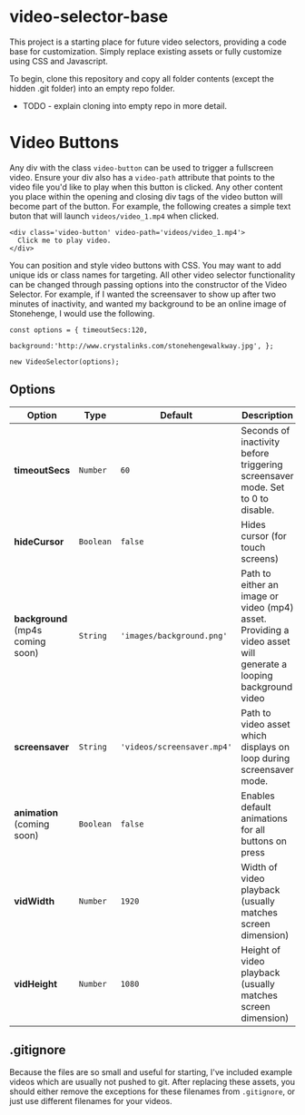 # video-selector-base

This project is a starting place for future video selectors, providing a code base for customization. Simply replace existing assets or fully customize using CSS and Javascript.

To begin, clone this repository and copy all folder contents (except the hidden .git folder) into an empty repo folder.
* TODO - explain cloning into empty repo in more detail.

# Video Buttons
Any div with the class `video-button` can be used to trigger a fullscreen video. Ensure your div also has a `video-path` attribute that points to the video file you'd like to play when this button is clicked. Any other content you place within the opening and closing div tags of the video button will become part of the button.
For example, the following creates a simple text buton that will launch `videos/video_1.mp4` when clicked.
```
<div class='video-button' video-path='videos/video_1.mp4'>
  Click me to play video.
</div>
```

You can position and style video buttons with CSS. You may want to add unique ids or class names for targeting. All other video selector functionality can be changed through passing options into the constructor of the Video Selector.
For example, if I wanted the screensaver to show up after two minutes of inactivity, and wanted my background to be an online image of Stonehenge, I would use the following.
```
const options = { timeoutSecs:120,
                  background:'http://www.crystalinks.com/stonehengewalkway.jpg', };

new VideoSelector(options);
```


## Options

| Option            | Type                | Default | Description                                                           |
|-------------------|---------------------|---------|-----------------------------------------------------------------------|
| **timeoutSecs**   | `Number`            | `60`    | Seconds of inactivity before triggering screensaver mode. Set to 0 to disable.        |
| **hideCursor**    | `Boolean`           | `false`  | Hides cursor (for touch screens)                                      |
| **background** (mp4s coming soon)    | `String`            | `'images/background.png'`  | Path to either an image or video (mp4) asset. Providing a video asset will generate a looping background video                  |
| **screensaver**   | `String`            | `'videos/screensaver.mp4'` | Path to video asset which displays on loop during screensaver mode.                                              |
| **animation** (coming soon)          | `Boolean`           | `false`                     | Enables default animations for all buttons on press                       |
| **vidWidth**   | `Number`            | `1920`    | Width of video playback (usually matches screen dimension)        |
| **vidHeight**  | `Number`            | `1080`    | Height of video playback (usually matches screen dimension)     |



## .gitignore
Because the files are so small and useful for starting, I've included example videos which are usually not pushed to git. After replacing these assets, you should either remove the exceptions for these filenames from `.gitignore`, or just use different filenames for your videos.
